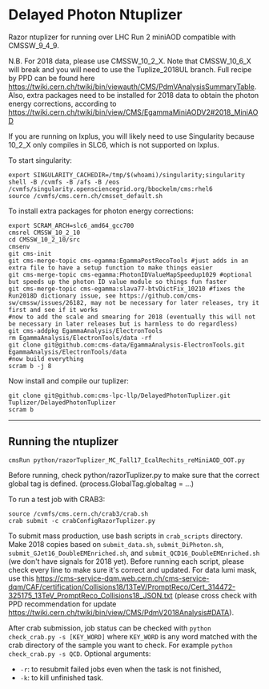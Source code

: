 Delayed Photon Ntuplizer
=============================

Razor ntuplizer for running over LHC Run 2 miniAOD compatible with CMSSW_9_4_9.

N.B. For 2018 data, please use CMSSW_10_2_X. Note that CMSSW_10_6_X will break and you will need to use the Tuplize_2018UL branch. Full recipe by PPD can be found here https://twiki.cern.ch/twiki/bin/viewauth/CMS/PdmVAnalysisSummaryTable. 
Also, extra packages need to be installed for 2018 data to obtain the photon energy corrections, according to https://twiki.cern.ch/twiki/bin/view/CMS/EgammaMiniAODV2#2018_MiniAOD

If you are running on lxplus, you will likely need to use Singularity because 10_2_X only compiles in SLC6, which is not supported on lxplus.

To start singularity:
    
    export SINGULARITY_CACHEDIR=/tmp/$(whoami)/singularity;singularity shell -B /cvmfs -B /afs -B /eos /cvmfs/singularity.opensciencegrid.org/bbockelm/cms:rhel6
    source /cvmfs/cms.cern.ch/cmsset_default.sh 

To install extra packages for photon energy corrections:

    export SCRAM_ARCH=slc6_amd64_gcc700
    cmsrel CMSSW_10_2_10
    cd CMSSW_10_2_10/src
    cmsenv
    git cms-init
    git cms-merge-topic cms-egamma:EgammaPostRecoTools #just adds in an extra file to have a setup function to make things easier
    git cms-merge-topic cms-egamma:PhotonIDValueMapSpeedup1029 #optional but speeds up the photon ID value module so things fun faster
    git cms-merge-topic cms-egamma:slava77-btvDictFix_10210 #fixes the Run2018D dictionary issue, see https://github.com/cms-sw/cmssw/issues/26182, may not be necessary for later releases, try it first and see if it works
    #now to add the scale and smearing for 2018 (eventually this will not be necessary in later releases but is harmless to do regardless)
    git cms-addpkg EgammaAnalysis/ElectronTools
    rm EgammaAnalysis/ElectronTools/data -rf
    git clone git@github.com:cms-data/EgammaAnalysis-ElectronTools.git EgammaAnalysis/ElectronTools/data
    #now build everything
    scram b -j 8

Now install and compile our tuplizer:
 
    git clone git@github.com:cms-lpc-llp/DelayedPhotonTuplizer.git Tuplizer/DelayedPhotonTuplizer
    scram b

---------------------    
Running the ntuplizer
---------------------

    cmsRun python/razorTuplizer_MC_Fall17_EcalRechits_reMiniAOD_OOT.py

    
Before running, check python/razorTuplizer.py to make sure that the correct global tag is defined. (process.GlobalTag.globaltag = ...)

To run a test job with CRAB3:

    source /cvmfs/cms.cern.ch/crab3/crab.sh
    crab submit -c crabConfigRazorTuplizer.py

To submit mass production, use bash scripts in `crab_scripts` directory. Make 2018 copies based on `submit_data.sh`, `submit_DiPhoton.sh`, `submit_GJet16_DoubleEMEnriched.sh`, and `submit_QCD16_DoubleEMEnriched.sh` (we don't have signals for 2018 yet). Before running each script, please check every line to make sure it's correct and updated. For data lumi mask, use this https://cms-service-dqm.web.cern.ch/cms-service-dqm/CAF/certification/Collisions18/13TeV/PromptReco/Cert_314472-325175_13TeV_PromptReco_Collisions18_JSON.txt (please cross check with PPD recommendation for update https://twiki.cern.ch/twiki/bin/view/CMS/PdmV2018Analysis#DATA). 

After crab submission, job status can be checked with `python check_crab.py -s [KEY_WORD]` where `KEY_WORD` is any word matched with the crab directory of the sample you want to check. For example `python check_crab.py -s QCD`. Optional arguments: 
   - `-r`: to resubmit failed jobs even when the task is not finished, 
   - `-k`: to kill unfinished task.
